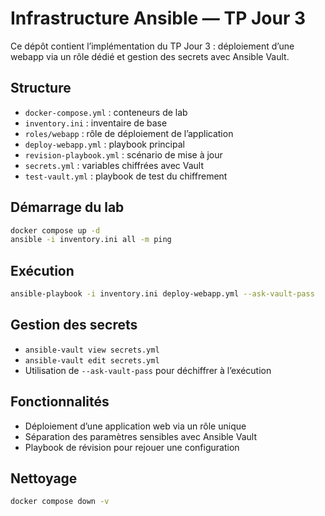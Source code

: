# Infrastructure Ansible — TP Jour 3

Ce dépôt contient l’implémentation du TP Jour 3 : déploiement d’une webapp via un rôle dédié et gestion des secrets avec Ansible Vault.

## Structure
- `docker-compose.yml` : conteneurs de lab
- `inventory.ini` : inventaire de base
- `roles/webapp` : rôle de déploiement de l’application
- `deploy-webapp.yml` : playbook principal
- `revision-playbook.yml` : scénario de mise à jour
- `secrets.yml` : variables chiffrées avec Vault
- `test-vault.yml` : playbook de test du chiffrement

## Démarrage du lab
```bash
docker compose up -d
ansible -i inventory.ini all -m ping
```

## Exécution
```bash
ansible-playbook -i inventory.ini deploy-webapp.yml --ask-vault-pass
```

## Gestion des secrets
- `ansible-vault view secrets.yml`
- `ansible-vault edit secrets.yml`
- Utilisation de `--ask-vault-pass` pour déchiffrer à l’exécution

## Fonctionnalités
- Déploiement d’une application web via un rôle unique
- Séparation des paramètres sensibles avec Ansible Vault
- Playbook de révision pour rejouer une configuration

## Nettoyage
```bash
docker compose down -v
```
